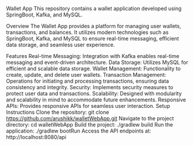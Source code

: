 Wallet App
This repository contains a wallet application developed using SpringBoot, Kafka, and MySQL.

Overview
The Wallet App provides a platform for managing user wallets, transactions, and balances. It utilizes modern technologies such as SpringBoot, Kafka, and MySQL to ensure real-time messaging, efficient data storage, and seamless user experience.

Features
Real-time Messaging: Integration with Kafka enables real-time messaging and event-driven architecture.
Data Storage: Utilizes MySQL for efficient and scalable data storage.
Wallet Management: Functionality to create, update, and delete user wallets.
Transaction Management: Operations for initiating and processing transactions, ensuring data consistency and integrity.
Security: Implements security measures to protect user data and transactions.
Scalability: Designed with modularity and scalability in mind to accommodate future enhancements.
Responsive APIs: Provides responsive APIs for seamless user interaction.
Setup Instructions
Clone the repository: git clone https://github.com/arushikk/walletWebApp.git
Navigate to the project directory: cd walletWebApp
Build the project: ./gradlew build
Run the application: ./gradlew bootRun
Access the API endpoints at: http://localhost:8080/api
